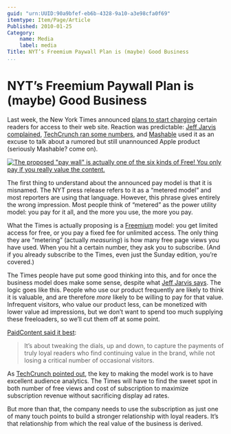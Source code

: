 ```yaml
---
guid: "urn:UUID:90a9bfef-eb6b-4328-9a10-a3e98cfa0f69"
itemtype: Item/Page/Article
Published: 2010-01-25
Category:
    name: Media
    label: media
Title: NYT’s Freemium Paywall Plan is (maybe) Good Business
...
```


NYT’s Freemium Paywall Plan is (maybe) Good Business
====================================================

Last week, the New York Times announced [plans to start
charging](http://www.nytimes.com/2010/01/21/business/media/21times.html?hp&emc=na)
certain readers for access to their web site.
Reaction was predictable: [Jeff Jarvis
complained](http://www.buzzmachine.com/2010/01/17/the-cockeyed-economics-of-metering-reading/),
[TechCrunch ran some
numbers](http://www.techcrunch.com/2010/01/20/new-york-times-meter-needle/),
and
[Mashable](http://mashable.com/2010/01/20/new-york-times-to-start-charging/)
used it as an excuse to talk about a rumored but still unannounced Apple
product (seriously Mashable? come on).

[![The proposed "pay wall" is actually one of the six kinds of Free! You
only pay if you really value the
content.](http://farm4.staticflickr.com/3221/2759517762_38be64311d.jpg)][img]

The first thing to understand about the announced pay model is that it
is misnamed. The NYT press release refers to it as a “metered model” and
most reporters are using that language. However, this phrase gives
entirely the wrong impression. Most people think of “metered” as the
power utility model: you pay for it all, and the more you use, the more
you pay.

What the Times is actually proposing is a
[Freemium](http://en.wikipedia.org/wiki/Freemium) model: you get limited
access for free, or you pay a fixed fee for unlimited access. The only
thing they are “metering” (actually *measuring*) is how many free page
views you have used. When you hit a certain number, they ask you to
subscribe. (And if you already subscribe to the Times, even just the
Sunday edition, you’re covered.)

The Times people have put some good thinking into this, and for once the
business model does make some sense, despite what [Jeff Jarvis
says](http://www.buzzmachine.com/2010/01/17/the-cockeyed-economics-of-metering-reading/).
The logic goes like this. People who use our product frequently are
likely to think it is valuable, and are therefore *more* likely to be
willing to pay for that value. Infrequent visitors, who value our
product less, can be monetized with lower value ad impressions, but we
don’t want to spend too much supplying these freeloaders, so we’ll cut
them off at some point.

[PaidContent said it
best](http://paidcontent.org/article/419-nine-questions-new-york-times-goes-metered/):

> It’s about tweaking the dials, up and down, to capture the payments of
> truly loyal readers who find continuing value in the brand, while not
> losing a critical number of occasional visitors.

As [TechCrunch pointed
out](http://www.techcrunch.com/2010/01/20/new-york-times-meter-needle/),
the key to making the model work is to have excellent audience
analytics. The Times will have to find the sweet spot in both number of
free views and cost of subscription to maximize subscription revenue
without sacrificing display ad rates.

But more than that, the company needs to use the subscription as just
one of many touch points to build a stronger relationship with loyal
readers. It’s that relationship from which the real value of the
business is derived.

[img]: https://flic.kr/p/5cRfus

